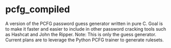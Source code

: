 # pcfg_compiled
A version of the PCFG password guess generator written in pure C. Goal is to make it faster and easier to include in other password cracking tools such as Hashcat and John the Ripper. Note: This is only the guess generator. Current plans are to leverage the Python PCFG trainer to generate rulesets.
